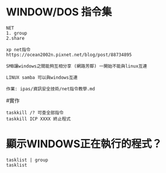 # WINDOW/DOS 指令集
```
NET
1. group
2.share
```
```
xp net指令
https://ocean2002n.pixnet.net/blog/post/88734895
```
```
SMB讓windows之間能夠互相分享 (網路芳鄰) 一開始不能與linux互連

LINUX samba 可以與windows互連
```
```
作業: ipas/資訊安全技術/net指令教學.md
```
#實作
```
taskkill /? 可查全部指令
taskkill ICP XXXX 終止程式
```
# 顯示WINDOWS正在執行的程式？
```
tasklist | group 
tasklist
```
